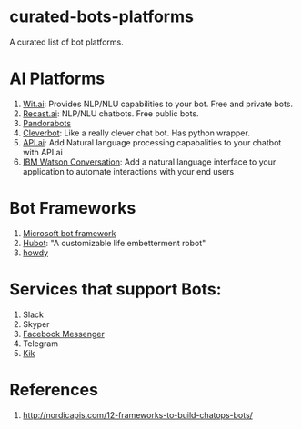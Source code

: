 # curated-bots-platforms
A curated list of bot platforms.

AI Platforms
============

1. [Wit.ai](http://wit.ai/): Provides NLP/NLU capabilities to your bot. Free and private bots.
2. [Recast.ai](https://recast.ai): NLP/NLU chatbots. Free public bots.
3. [Pandorabots](http://www.pandorabots.com/)
4. [Cleverbot](http://www.cleverbot.com/): Like a really clever chat bot. Has python wrapper.
5. [API.ai](https://api.ai/): Add Natural language processing capabalities to your chatbot with API.ai
6. [IBM Watson Conversation](https://www.ibm.com/watson/developercloud/conversation.html): Add a natural language interface to your application to automate interactions with your end users

Bot Frameworks
==============
1. [Microsoft bot framework](https://dev.botframework.com/)
2. [Hubot](https://hubot.github.com/): "A customizable life embetterment robot"
3. [howdy](https://howdy.ai/botkit/)

Services that support Bots:
===========================
1. Slack
2. Skyper
3. [Facebook Messenger](https://messengerplatform.fb.com/)
4. Telegram
5. [Kik](https://www.kik.com/)

References
==========

1. http://nordicapis.com/12-frameworks-to-build-chatops-bots/
